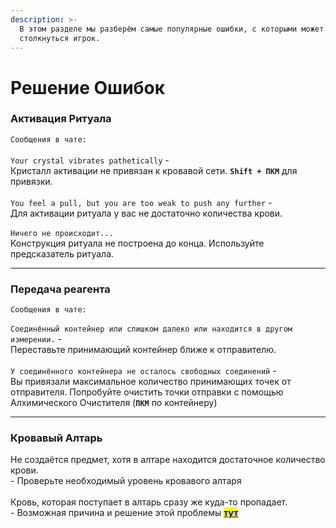```yaml
---
description: >-
  В этом разделе мы разберём самые популярные ошибки, с которыми может
  столкнуться игрок.
---
```


# Решение Ошибок

### Активация Ритуала

`Сообщения в чате:`\
\
`Your crystal vibrates pathetically` - \
Кристалл активации не привязан к кровавой сети. **`Shift + ПКМ`** для привязки.\
\
`You feel a pull, but you are too weak to push any further` - \
Для активации ритуала у вас не достаточно количества крови.\
\
`Ничего не происходит...`\
Конструкция ритуала не построена до конца. Используйте предсказатель ритуала.

***

### Передача реагента

`Сообщения в чате:`\
\
`Соединённый контейнер или слишком далеко или находится в другом измерении.` -\
Переставьте принимающий контейнер ближе к отправителю.\
\
`У соединённого контейнера не осталось свободных соединений` - \
Вы привязали максимальное количество принимающих точек от отправителя. Попробуйте очистить точки отправки с помощью Алхимического Очистителя (**`ПКМ`** по контейнеру)

***

### Кровавый Алтарь

Не создаётся предмет, хотя в алтаре находится достаточное количество крови.\
\- Проверьте необходимый уровень кровавого алтаря\
\
Кровь, которая поступает в алтарь сразу же куда-то пропадает.\
\- Возможная причина и решение этой проблемы [<mark style="color:blue;">**тут**</mark>](../interesno-znat/blood-magic.md#osobennost-run-yomkosti)\
&#x20;
